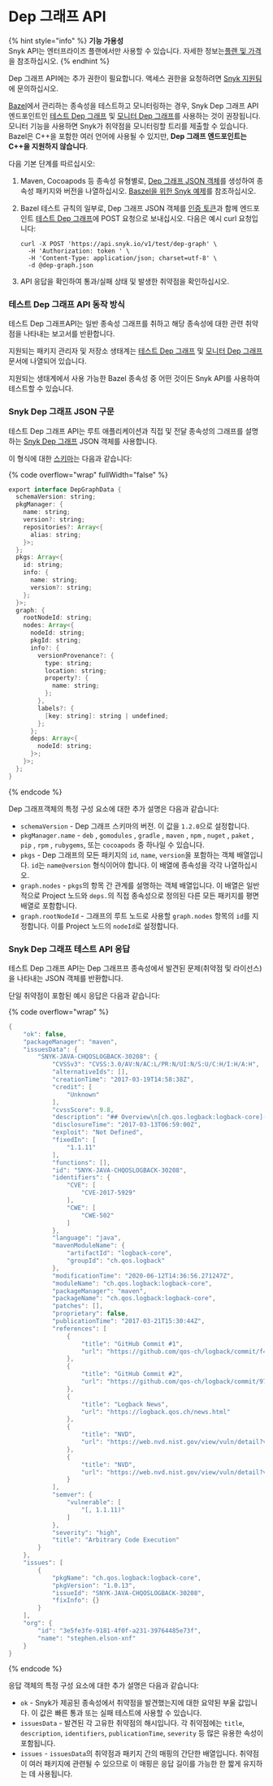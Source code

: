 # Dep 그래프 API

{% hint style="info" %}
**기능 가용성**\
Snyk API는 엔터프라이즈 플랜에서만 사용할 수 있습니다. 자세한 정보는[플랜 및 가격](https://snyk.io/plans/)을 참조하십시오.
{% endhint %}

Dep 그래프 API에는 추가 권한이 필요합니다. 액세스 권한을 요청하려면 [Snyk 지원팀](https://support.snyk.io)에 문의하십시오.

[Bazel](./)에서 관리하는 종속성을 테스트하고 모니터링하는 경우, Snyk Dep 그래프 API 엔드포인트인 [테스트 Dep 그래프](../../../snyk-api/reference/test-v1.md#test-dep-graph) 및 [모니터 Dep 그래프](../../../snyk-api/reference/monitor-v1.md)를 사용하는 것이 권장됩니다. 모니터 기능을 사용하면 Snyk가 취약점을 모니터링할 트리를 제출할 수 있습니다. Bazel은 C++을 포함한 여러 언어에 사용될 수 있지만, **Dep 그래프 엔드포인트는 C++을 지원하지 않습니다**.

다음 기본 단계를 따르십시오:

1. Maven, Cocoapods 등 종속성 유형별로, [Dep 그래프 JSON 객체](https://github.com/snyk/dep-graph)를 생성하여 종속성 패키지와 버전을 나열하십시오. [Baszel을 위한 Snyk 예제](dep-graph-api.md#example-of-snyk-for-bazel)를 참조하십시오.
2.  Bazel 테스트 규칙의 일부로, Dep 그래프 JSON 객체를 [인증 토큰](../../../snyk-api/rest-api/authentication-for-api/)과 함께 엔드포인트 [테스트 Dep 그래프](../../../snyk-api/reference/test-v1.md#test-dep-graph)에 POST 요청으로 보내십시오. 다음은 예시 curl 요청입니다:

    ```
    curl -X POST 'https://api.snyk.io/v1/test/dep-graph' \
      -H 'Authorization: token ' \
      -H 'Content-Type: application/json; charset=utf-8' \
      -d @dep-graph.json
    ```
3. API 응답을 확인하여 통과/실패 상태 및 발생한 취약점을 확인하십시오.

### 테스트 Dep 그래프 API 동작 방식

테스트 Dep 그래프API는 일반 종속성 그래프를 취하고 해당 종속성에 대한 관련 취약점을 나타내는 보고서를 반환합니다.

지원되는 패키지 관리자 및 저장소 생태계는 [테스트 Dep 그래프](../../../snyk-api/reference/test-v1.md#test-dep-graph) 및 [모니터 Dep 그래프](../../../snyk-api/reference/monitor-v1.md) 문서에 나열되어 있습니다.

지원되는 생태계에서 사용 가능한 Bazel 종속성 중 어떤 것이든 Snyk API를 사용하여 테스트할 수 있습니다.

### Snyk Dep 그래프 JSON 구문

테스트 Dep 그래프 API는 루트 애플리케이션과 직접 및 전달 종속성의 그래프를 설명하는 [Snyk Dep 그래프](https://github.com/snyk/dep-graph) JSON 객체를 사용합니다.

이 형식에 대한 [스키마](https://github.com/snyk/dep-graph#depgraphdata)는 다음과 같습니다:

{% code overflow="wrap" fullWidth="false" %}
```java
export interface DepGraphData {
  schemaVersion: string;
  pkgManager: {
    name: string;
    version?: string;
    repositories?: Array<{
      alias: string;
    }>;
  };
  pkgs: Array<{
    id: string;
    info: {
      name: string;
      version?: string;
    };
  }>;
  graph: {
    rootNodeId: string;
    nodes: Array<{
      nodeId: string;
      pkgId: string;
      info?: {
        versionProvenance?: {
          type: string;
          location: string;
          property?: {
            name: string;
          };
        },
        labels?: {
          [key: string]: string | undefined;
        };
      };
      deps: Array<{
        nodeId: string;
      }>;
    }>;
  };
}
```
{% endcode %}

Dep 그래프객체의 특정 구성 요소에 대한 추가 설명은 다음과 같습니다:

* `schemaVersion` - Dep 그래프 스키마의 버전. 이 값을 `1.2.0`으로 설정합니다.
* `pkgManager.name` - `deb` , `gomodules` , `gradle` , `maven` , `npm` , `nuget` , `paket` , `pip` , `rpm` , `rubygems`, 또는 `cocoapods` 중 하나일 수 있습니다.
* `pkgs` - Dep 그래프의 모든 패키지의 `id`, `name`, `version`을 포함하는 객체 배열입니다. `id`는 `name@version` 형식이어야 합니다. 이 배열에 종속성을 각각 나열하십시오.
* `graph.nodes` - `pkgs`의 항목 간 관계를 설명하는 객체 배열입니다. 이 배열은 일반적으로 Project 노드와 `deps.`의 직접 종속성으로 정의된 다른 모든 패키지를 평면 배열로 포함합니다.
* `graph.rootNodeId` - 그래프의 루트 노드로 사용할 `graph.nodes` 항목의 `id`를 지정합니다. 이를 Project 노드의 `nodeId`로 설정합니다.

### Snyk Dep 그래프  테스트 API 응답

테스트 Dep 그래프 API는 Dep 그래프프 종속성에서 발견된 문제(취약점 및 라이선스)을 나타내는 JSON 객체를 반환합니다.

단일 취약점이 포함된 예시 응답은 다음과 같습니다:

{% code overflow="wrap" %}
```java
{
    "ok": false,
    "packageManager": "maven",
    "issuesData": {
        "SNYK-JAVA-CHQOSLOGBACK-30208": {
            "CVSSv3": "CVSS:3.0/AV:N/AC:L/PR:N/UI:N/S:U/C:H/I:H/A:H",
            "alternativeIds": [],
            "creationTime": "2017-03-19T14:58:38Z",
            "credit": [
                "Unknown"
            ],
            "cvssScore": 9.8,
            "description": "## Overview\n[ch.qos.logback:logback-core](https://mvnrepository.com/artifact/ch.qos.logback/logback-core) is a logback-core module.\n\nAffected versions of this package are vulnerable to Arbitrary Code Execution. A configuration can be ...",
            "disclosureTime": "2017-03-13T06:59:00Z",
            "exploit": "Not Defined",
            "fixedIn": [
                "1.1.11"
            ],
            "functions": [],
            "id": "SNYK-JAVA-CHQOSLOGBACK-30208",
            "identifiers": {
                "CVE": [
                    "CVE-2017-5929"
                ],
                "CWE": [
                    "CWE-502"
                ]
            },
            "language": "java",
            "mavenModuleName": {
                "artifactId": "logback-core",
                "groupId": "ch.qos.logback"
            },
            "modificationTime": "2020-06-12T14:36:56.271247Z",
            "moduleName": "ch.qos.logback:logback-core",
            "packageManager": "maven",
            "packageName": "ch.qos.logback:logback-core",
            "patches": [],
            "proprietary": false,
            "publicationTime": "2017-03-21T15:30:44Z",
            "references": [
                {
                    "title": "GitHub Commit #1",
                    "url": "https://github.com/qos-ch/logback/commit/f46044b805bca91efe5fd6afe52257cd02f775f8"
                },
                {
                    "title": "GitHub Commit #2",
                    "url": "https://github.com/qos-ch/logback/commit/979b042cb1f0b4c1e5869ccc8912e68c39f769f9"
                },
                {
                    "title": "Logback News",
                    "url": "https://logback.qos.ch/news.html"
                },
                {
                    "title": "NVD",
                    "url": "https://web.nvd.nist.gov/view/vuln/detail?vulnId=CVE-2017-5929"
                },
                {
                    "title": "NVD",
                    "url": "https://web.nvd.nist.gov/view/vuln/detail?vulnId=CVE-2017-5929/"
                }
            ],
            "semver": {
                "vulnerable": [
                    "[, 1.1.11)"
                ]
            },
            "severity": "high",
            "title": "Arbitrary Code Execution"
        }
    },
    "issues": [
        {
            "pkgName": "ch.qos.logback:logback-core",
            "pkgVersion": "1.0.13",
            "issueId": "SNYK-JAVA-CHQOSLOGBACK-30208",
            "fixInfo": {}
        }
    ],
    "org": {
        "id": "3e5fe3fe-9181-4f0f-a231-39764485e73f",
        "name": "stephen.elson-xnf"
    }
}
```
{% endcode %}

응답 객체의 특정 구성 요소에 대한 추가 설명은 다음과 같습니다:

* `ok` - Snyk가 제공된 종속성에서 취약점을 발견했는지에 대한 요약된 부울 값입니다. 이 값은 빠른 통과 또는 실패 테스트에 사용할 수 있습니다.
* `issuesData` - 발견된 각 고유한 취약점의 해시입니다. 각 취약점에는 `title`, `description`, `identifiers`, `publicationTime`, `severity` 등 많은 유용한 속성이 포함됩니다.
* `issues` - `issuesData`의 취약점과 패키지 간의 매핑의 간단한 배열입니다. 취약점이 여러 패키지에 관련될 수 있으므로 이 매핑은 응답 길이를 가능한 한 짧게 유지하는 데 사용됩니다.
